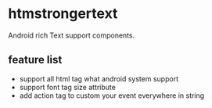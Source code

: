 # htmstrongertext
Android rich Text  support components.

## feature list
+ support all html tag what android system support
+ support font tag size attribute
+ add action tag to custom your event everywhere in string


